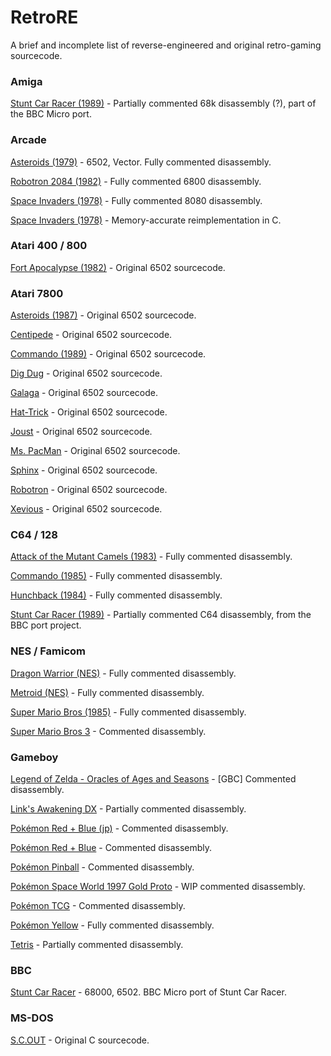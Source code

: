 # RetroRE
A brief and incomplete list of reverse-engineered and original retro-gaming sourcecode.

### Amiga

[Stunt Car Racer (1989)](https://github.com/kieranhj/scr-beeb/blob/master/sources/StuntCarRacer.s) - Partially commented 68k disassembly (?), part of the BBC Micro port.

### Arcade

[Asteroids (1979)](https://github.com/nmikstas/asteroids-disassembly) - 6502, Vector. Fully commented disassembly.

[Robotron 2084 (1982)](http://seanriddle.com/robomame.asm) - Fully commented 6800 disassembly.

[Space Invaders (1978)](http://www.computerarcheology.com/Arcade/SpaceInvaders/Code.html) - Fully commented 8080 disassembly.

[Space Invaders (1978)](https://github.com/loadzero/si78c) - Memory-accurate reimplementation in C.

### Atari 400 / 800

[Fort Apocalypse (1982)](https://github.com/heyigor/FortApocalypse) - Original 6502 sourcecode.

### Atari 7800

[Asteroids (1987)](https://github.com/videogamepreservation/asteroids-7800) - Original 6502 sourcecode.

[Centipede](https://github.com/videogamepreservation/centipede-7800) - Original 6502 sourcecode.

[Commando (1989)](https://github.com/videogamepreservation/commando-7800) - Original 6502 sourcecode.

[Dig Dug](https://github.com/videogamepreservation/digdug-7800) - Original 6502 sourcecode.

[Galaga](https://github.com/videogamepreservation/galaga-7800) - Original 6502 sourcecode.

[Hat-Trick](https://github.com/videogamepreservation/hattrick-7800) - Original 6502 sourcecode.

[Joust](https://github.com/videogamepreservation/joust-7800) - Original 6502 sourcecode.

[Ms. PacMan](https://github.com/videogamepreservation/mspacman-7800) - Original 6502 sourcecode.

[Sphinx](https://github.com/videogamepreservation/sphinx-7800) - Original 6502 sourcecode.

[Robotron](https://github.com/videogamepreservation/robotron-7800) - Original 6502 sourcecode.

[Xevious](https://github.com/videogamepreservation/xevious-7800) - Original 6502 sourcecode.


### C64 / 128

[Attack of the Mutant Camels (1983)](https://github.com/C64-Mark/Attack-of-the-Mutant-Camels) - Fully commented disassembly.

[Commando (1985)](https://gitlab.com/ricardoquesada/c64-commando-2084/tree/orig) - Fully commented disassembly.

[Hunchback (1984)](https://github.com/C64-Mark/Hunchback) - Fully commented disassembly.

[Stunt Car Racer (1989)](https://raw.githubusercontent.com/kieranhj/scr-beeb/master/sources/StuntCarRacerC64.lst) - Partially commented C64 disassembly, from the BBC port project.

### NES / Famicom

[Dragon Warrior (NES)](https://github.com/nmikstas/dragon-warrior-disassembly) - Fully commented disassembly.

[Metroid (NES)](https://github.com/nmikstas/metroid-disassembly) - Fully commented disassembly.

[Super Mario Bros (1985)](https://gist.github.com/1wErt3r/4048722) - Fully commented disassembly.

[Super Mario Bros 3](https://github.com/captainsouthbird/smb3) - Commented disassembly.

### Gameboy

[Legend of Zelda - Oracles of Ages and Seasons](https://github.com/Drenn1/oracles-disasm) - [GBC] Commented disassembly.

[Link's Awakening DX](https://github.com/zladx/LADX-Disassembly) - Partially commented disassembly.

[Pokémon Red + Blue (jp)](https://github.com/luckytyphlosion/pokered-jp) - Commented disassembly.

[Pokémon Red + Blue](https://github.com/pret/pokered) - Commented disassembly.

[Pokémon Pinball](https://github.com/pret/pokepinball) - Commented disassembly.

[Pokémon Space World 1997 Gold Proto](https://github.com/pret/pokegold-spaceworld) - WIP commented disassembly.

[Pokémon TCG](https://github.com/pret/poketcg) - Commented disassembly.

[Pokémon Yellow](https://github.com/pret/pokeyellow) - Fully commented disassembly.

[Tetris](https://github.com/alexsteb/tetris_disassembly) - Partially commented disassembly.

### BBC

[Stunt Car Racer](https://github.com/kieranhj/scr-beeb) - 68000, 6502. BBC Micro port of Stunt Car Racer.

### MS-DOS

[S.C.OUT](https://github.com/Diskutant/S.C.Out) - Original C sourcecode.
